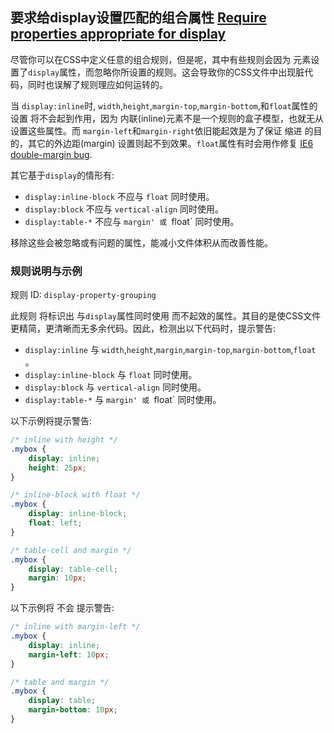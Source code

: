 ## 要求给display设置匹配的组合属性 [Require properties appropriate for display](https://github.com/CSSLint/csslint/wiki/Require-properties-appropriate-for-display)

尽管你可以在CSS中定义任意的组合规则，但是呢，其中有些规则会因为 元素设置了`display`属性，而忽略你所设置的规则。这会导致你的CSS文件中出现脏代码，同时也误解了规则理应如何运转的。

当 `display:inline`时, `width`,`height`,`margin-top`,`margin-bottom`,和`float`属性的设置 将不会起到作用，因为 内联(inline)元素不是一个规则的盒子模型，也就无从设置这些属性。而 `margin-left`和`margin-right`依旧能起效是为了保证 缩进 的目的，其它的外边距(margin) 设置则起不到效果。`float`属性有时会用作修复 [IE6 double-margin bug](http://www.positioniseverything.net/explorer/doubled-margin.html).

其它基于`display`的情形有:

*  `display:inline-block` 不应与 `float` 同时使用。
*  `display:block` 不应与 `vertical-align` 同时使用。
*  `display:table-*` 不应与 `margin' 或 `float` 同时使用。

移除这些会被忽略或有问题的属性，能减小文件体积从而改善性能。

### 规则说明与示例

规则 ID: `display-property-grouping`

此规则 将标识出 与`display`属性同时使用 而不起效的属性。其目的是使CSS文件更精简，更清晰而无多余代码。因此，检测出以下代码时，提示警告:

-  `display:inline` 与 `width`,`height`,`margin`,`margin-top`,`margin-bottom`,`float `。
-  `display:inline-block` 与 `float` 同时使用。
-  `display:block` 与 `vertical-align` 同时使用。
-  `display:table-*` 与 `margin' 或 `float` 同时使用。


以下示例将提示警告:

```css
/* inline with height */
.mybox {
    display: inline;
    height: 25px;
}

/* inline-block with float */
.mybox {
    display: inline-block;
    float: left;
}

/* table-cell and margin */
.mybox {
    display: table-cell;
    margin: 10px;
}
```

以下示例将 不会 提示警告:

```css
/* inline with margin-left */
.mybox {
    display: inline;
    margin-left: 10px;
}

/* table and margin */
.mybox {
    display: table;
    margin-bottom: 10px;
}
```

